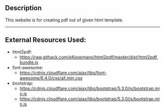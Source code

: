 ## Description

This website is for creating pdf out of given html template.

---

## External Resources Used:

- html2pdf:
  - https://raw.githack.com/eKoopmans/html2pdf/master/dist/html2pdf.bundle.js
- font-awesome:
  - https://cdnjs.cloudflare.com/ajax/libs/font-awesome/6.4.0/css/all.min.css
- bootstrap:
  - https://cdnjs.cloudflare.com/ajax/libs/bootstrap/5.3.0/js/bootstrap.min.js
  - https://cdnjs.cloudflare.com/ajax/libs/bootstrap/5.3.0/js/bootstrap.min.js
